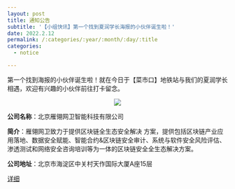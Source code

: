 ```yaml
---
layout: post
title: 通知公告
subtitle: '【小组快讯】第一个找到夏润学长海报的小伙伴诞生啦！'
date: 2022.2.12
permalink: /:categories/:year/:month/:day/:title
categories:
  - notice

---
```



第一个找到海报的小伙伴诞生啦！就在今日于【菜市口】地铁站与我们的夏润学长相遇，欢迎有兴趣的小伙伴前往打卡留念。

<div align=center>
<img src="https://github.com/xxycfhb/pku_exploit_files/blob/main/%E5%A4%8F%E6%B6%A6%E6%B5%B7%E6%8A%A5.png?raw=true" />
</div>

**公司名称**：北京雁翎网卫智能科技有限公司

**简介**：雁翎网卫致力于提供区块链全生态安全解决 方案，提供包括区块链产业应用落地、数据安全赋能、智能合约&区块链安全审计、系统与软件安全风险评估、渗透测试和网络安全咨询培训等为一体的区块链安全全生态解决方案。

**公司地址**：北京市海淀区中关村天作国际大厦A座15层


[详细](https://mp.weixin.qq.com/s/m-ogDFAkJq0frHJzLdsSBw)


